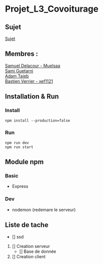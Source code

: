 # Projet_L3_Covoiturage
## Sujet
[Sujet](https://github.com/MuelSaa/Projet_L3_Covoiturage/blob/main/Sujet.pdf)
## Membres :
[Samuel Delacour - Muelsaa](https://github.com/MuelSaa)  
[Sami Guetarni]()  
[Adam Taieb]()  
[Bastien Verrier - xef1121](https://github.com/Xef1121)
## Installation & Run
### Install
```
npm install --production=false
```
### Run
```
npm run dev
npm run start
```

## Module npm
### Basic
- Express
### Dev
- nodemon (redemare le serveur)
## Liste de tache
- [] ssd
1. [] Creation serveur
    - [] Base de donnée
2. [] Creation client